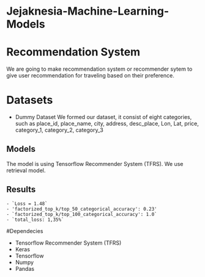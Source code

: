 # Jejaknesia-Machine-Learning-Models

# Recommendation System
We are going to make recommendation system or recommender sytem to give user recommendation for traveling based on their preference.

# Datasets
- Dummy Dataset
  We formed our dataset, it consist of eight categories, such as place_id, place_name, city, address, desc_place, Lon, Lat, price, category_1, category_2, category_3

## Models
The model is using Tensorflow Recommender System (TFRS). We use retrieval model.

## Results
    - `Loss = 1.48`
    - 'factorized_top_k/top_50_categorical_accuracy': 0.23'
    - `factorized_top_k/top_100_categorical_accuracy': 1.0`
    - `total_loss: 1,35%`

#Dependecies
- Tensorflow Recommender System (TFRS)
- Keras
- Tensorflow
- Numpy
- Pandas


